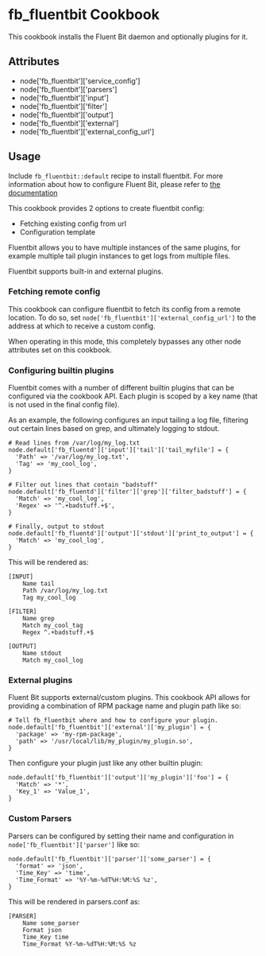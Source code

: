 fb_fluentbit Cookbook
========================
This cookbook installs the Fluent Bit daemon and optionally plugins for it.

Attributes
----------
* node['fb_fluentbit']['service_config']
* node['fb_fluentbit']['parsers']
* node['fb_fluentbit']['input']
* node['fb_fluentbit']['filter']
* node['fb_fluentbit']['output']
* node['fb_fluentbit']['external']
* node['fb_fluentbit']['external_config_url']

Usage
-----
Include `fb_fluentbit::default` recipe to install fluentbit. For more
information about how to configure Fluent Bit, please refer to
[the documentation](https://docs.fluentbit.io/manual/)

This cookbook provides 2 options to create fluentbit config:
* Fetching existing config from url
* Configuration template

Fluentbit allows you to have multiple instances of the same plugins, for example
multiple tail plugin instances to get logs from multiple files.

Fluentbit supports built-in and external plugins.

### Fetching remote config
This cookbook can configure fluentbit to fetch its config from a remote
location. To do so, set `node['fb_fluentbit']['external_config_url']` to the
address at which to receive a custom config.

When operating in this mode, this completely bypasses any other node attributes
set on this cookbook.

### Configuring builtin plugins
Fluentbit comes with a number of different builtin plugins that can be
configured via the cookbook API. Each plugin is scoped by a key name (that is
not used in the final config file).

As an example, the following configures an input tailing a log file, filtering
out certain lines based on grep, and ultimately logging to stdout.

```
# Read lines from /var/log/my_log.txt
node.default['fb_fluentd']['input']['tail']['tail_myfile'] = {
  'Path' => '/var/log/my_log.txt',
  'Tag' => 'my_cool_log',
}

# Filter out lines that contain "badstuff"
node.default['fb_fluentd']['filter']['grep']['filter_badstuff'] = {
  'Match' => 'my_cool_log',
  'Regex' => '^.+badstuff.+$',
}

# Finally, output to stdout
node.default['fb_fluentd']['output']['stdout']['print_to_output'] = {
  'Match' => 'my_cool_log',
}
```

This will be rendered as:

```
[INPUT]
    Name tail
    Path /var/log/my_log.txt
    Tag my_cool_log

[FILTER]
    Name grep
    Match my_cool_tag
    Regex ^.+badstuff.+$

[OUTPUT]
    Name stdout
    Match my_cool_log
```

### External plugins
Fluent Bit supports external/custom plugins. This cookbook API allows for
providing a combination of RPM package name and plugin path like so:

```
# Tell fb_fluentbit where and how to configure your plugin.
node.default['fb_fluentbit']['external']['my_plugin'] = {
  'package' => 'my-rpm-package',
  'path' => '/usr/local/lib/my_plugin/my_plugin.so',
}
```

Then configure your plugin just like any other builtin plugin:

```
node.default['fb_fluentbit']['output']['my_plugin']['foo'] = {
  'Match' => '*',
  'Key_1' => 'Value_1',
}
```

### Custom Parsers
Parsers can be configured by setting their name and configuration in
`node['fb_fluentbit']['parser']` like so:

```
node.default['fb_fluentbit']['parser']['some_parser'] = {
  'format' => 'json',
  'Time_Key' => 'time',
  'Time_Format' => '%Y-%m-%dT%H:%M:%S %z',
}
```

This will be rendered in parsers.conf as:

```
[PARSER]
    Name some_parser
    Format json
    Time_Key time
    Time_Format %Y-%m-%dT%H:%M:%S %z
```
